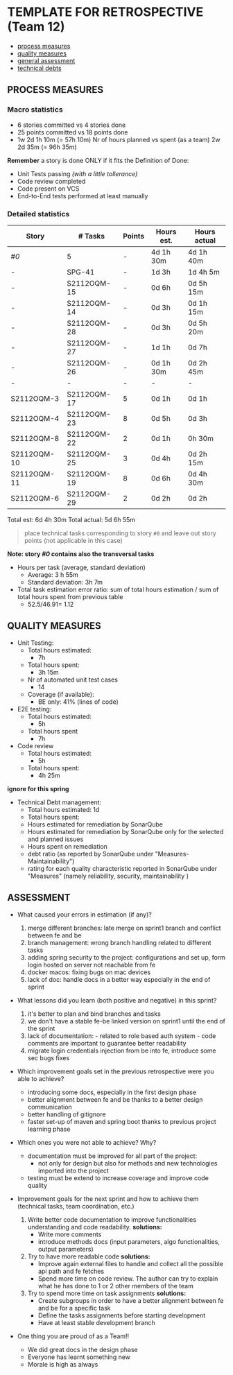 
TEMPLATE FOR RETROSPECTIVE (Team 12)
=====================================
- [process measures](#process-measures)
- [quality measures](#quality-measures)
- [general assessment](#assessment)
- [technical debts](#technical-debt)

## PROCESS MEASURES

### Macro statistics

- 6 stories committed vs 4 stories done
- 25 points committed vs 18 points done
- 1w 2d 1h 10m (= 57h 10m) Nr of hours planned vs spent (as a team) 2w 2d 35m (= 96h 35m)


**Remember**  a story is done ONLY if it fits the Definition of Done:

- Unit Tests passing *(with a little tollerance)*
- Code review completed
- Code present on VCS
- End-to-End tests performed at least manually

### Detailed statistics

| Story       | # Tasks     | Points | Hours est. | Hours actual |
| ----------- | ----------- | ------ | ---------- | ------------ |
| _#0_        | 5           | -      | 4d 1h 30m  | 4d 1h 40m    |
| -           | SPG-41      | -      | 1d 3h      | 1d 4h 5m     |
| -           | S2112OQM-15 | -      | 0d 6h      | 0d 5h 15m    |
| -           | S2112OQM-14 | -      | 0d 3h      | 0d 1h 15m    |
| -           | S2112OQM-28 | -      | 0d 3h      | 0d 5h 20m    |
| -           | S2112OQM-27 | -      | 1d 1h      | 0d 7h        |
| -           | S2112OQM-26 | -      | 0d 1h 30m  | 0d 2h 45m    |
| -           | -           | -      | -          | -            |
| S2112OQM-3  | S2112OQM-17 | 5      | 0d 1h      | 0d 1h        |
| S2112OQM-4  | S2112OQM-23 | 8      | 0d 5h      | 0d 3h        |
| S2112OQM-8  | S2112OQM-22 | 2      | 0d 1h      | 0h 30m       |
| S2112OQM-10 | S2112OQM-25 | 3      | 0d 4h      | 0d 2h 15m    |
| S2112OQM-11 | S2112OQM-19 | 8      | 0d 6h      | 0d 4h 30m    |
| S2112OQM-6  | S2112OQM-29 | 2      | 0d 2h      | 0d 2h        |

Total est: 6d 4h 30m
Total actual: 5d 6h 55m

> place technical tasks corresponding to story `#0` and leave out story points (not applicable in this case)

**Note: story _#0_ contains also the transversal tasks**

- Hours per task (average, standard deviation)
    - Average: 3 h 55m
    - Standard deviation: 3h 7m
- Total task estimation error ratio: sum of total hours estimation / sum of total hours spent from previous table
    - 52.5/46.91= 1.12


## QUALITY MEASURES

- Unit Testing:
    - Total hours estimated:
        - 7h
    - Total hours spent:
        - 3h 15m
    - Nr of automated unit test cases
        -  14
    - Coverage (if available):
        - BE only: 41% (lines of code)
- E2E testing:
    - Total hours estimated:
        - 5h
    - Total hours spent
        - 7h
- Code review
    - Total hours estimated:
        -  5h
    - Total hours spent:
        - 4h 25m

**ignore for this spring**
- Technical Debt management:
    - Total hours estimated: 1d
    - Total hours spent:
    - Hours estimated for remediation by SonarQube
    - Hours estimated for remediation by SonarQube only for the selected and planned issues
    - Hours spent on remediation
    - debt ratio (as reported by SonarQube under "Measures-Maintainability")
    - rating for each quality characteristic reported in SonarQube under "Measures" (namely reliability, security, maintainability )



## ASSESSMENT

- What caused your errors in estimation (if any)?
    1. merge different branches: late merge on sprint1 branch and conflict between fe and be
    2. branch management: wrong branch handling related to different tasks
    3. adding spring security to the project: configurations and set up, form login hosted on server not reachable from fe
    4. docker macos: fixing bugs on mac devices
    5. lack of doc: handle docs in a better way especially in the end of sprint

- What lessons did you learn (both positive and negative) in this sprint?
    1. it's better to plan and bind branches and tasks
    2. we don't have a stable fe-be linked version on sprint1 until the end of the sprint
    3. lack of documentation:
      - related to role based auth system
      - code comments are important to guarantee better readability
    4. migrate login credentials injection from be into fe, introduce some sec bugs fixes

- Which improvement goals set in the previous retrospective were you able to achieve?
  - introducing some docs, especially in the first design phase
  - better alignment between fe and be thanks to a better design communication
  - better handling of gitignore
  - faster set-up of maven and spring boot thanks to previous project learning phase

- Which ones you were not able to achieve? Why?
  - documentation must be improved for all part of the project:
    - not only for design but also for methods and new technologies imported into the project
  - testing must be extend to increase coverage and improve code quality

- Improvement goals for the next sprint and how to achieve them (technical tasks, team coordination, etc.)
    1. Write better code documentation to improve functionalities understanding and code readability.
       **solutions:**
       - Write more comments
       - introduce methods docs (input parameters, algo functionalities, output parameters)
    2. Try to have more readable code
       **solutions:**
        - Improve again external files to handle and collect all the possible api path and fe fetches
        - Spend more time on code review. The author can try to explain what he has done to 1 or 2 other members of the team
    3. Try to spend more time on task assignments
       **solutions:**
        - Create subgroups in order to have a better alignment between fe and be for a specific task
        - Define the tasks assignments before starting development
        - Have at least stable development branch

- One thing you are proud of as a Team!!
    - We did great docs in the design phase
    - Everyone has learnt something new
    - Morale is high as always
